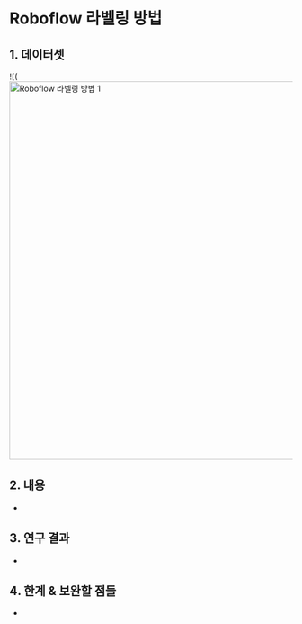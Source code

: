 # Roboflow 라벨링 방법

## 1️. 데이터셋
![(<img width="1280" height="672" alt="Roboflow 라벨링 방법 1" src="https://github.com/user-attachments/assets/a854f83e-b07e-4120-9961-c33fcdd7e928" />




 
## 2️. 내용
-
## 3️. 연구 결과
-
## 4️. 한계 & 보완할 점들
-
